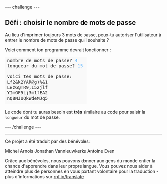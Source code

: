 --- challenge ---
## Défi : choisir le nombre de mots de passe
Au lieu d'imprimer toujours 3 mots de passe, peux-tu autoriser l'utilisateur à entrer le nombre de mots de passe qu'il souhaite ?

Voici comment ton programme devrait fonctionner :

![capture d'écran](images/passwords-choose-number.png)

Le code dont tu auras besoin est __très__ similaire au code pour saisir la `longueur` du mot de passe.



--- /challenge ---
***
Ce projet a été traduit par des bénévoles:

Michel Arnols
Jonathan Vannieuwkerke
Antoine Even

Grâce aux bénévoles, nous pouvons donner aux gens du monde entier la chance d'apprendre dans leur propre langue. Vous pouvez nous aider à atteindre plus de personnes en vous portant volontaire pour la traduction - plus d'informations sur [rpf.io/translate](https://rpf.io/translate).